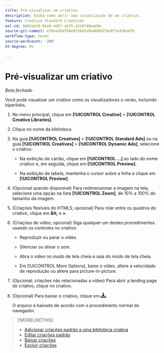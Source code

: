 ```yaml
---
title: Pré-visualizar um criativo
description: Saiba como abrir uma visualização de um criativo.
feature: Creative Standard Creatives
exl-id: 0d92ab29-0aa0-4d5f-abf5-a520f49ea60e
source-git-commit: e70ea2b9fb0e8338d5a9e4680d79e9f3e436eef6
workflow-type: tm+mt
source-wordcount: '200'
ht-degree: 0%

---
```


# Pré-visualizar um criativo

*Beta fechado*

Você pode visualizar um criativo como os visualizadores o verão, incluindo hiperlinks.

1. No menu principal, clique em **[!UICONTROL Creative]** > **[!UICONTROL Creative Libraries]**.

1. Clique no nome da biblioteca.

1. Na guia **[!UICONTROL Creatives]** > **[!UICONTROL Standard Ads]** ou na guia **[!UICONTROL Creatives]** > **[!UICONTROL Dynamic Ads]**, selecione o criativo:

   * Na exibição de cartão, clique em **[!UICONTROL ...]** ao lado do nome criativo e, em seguida, clique em **[!UICONTROL Preview]**.

   * Na exibição de tabela, mantenha o cursor sobre a linha e clique em **[!UICONTROL Preview]**.

1. (Opcional quando disponível) Para redimensionar a imagem na tela, selecione uma opção na lista **[!UICONTROL Zoom]**, de 10% a 100% do tamanho da imagem.

1. (Criações flexíveis do HTML5; opcional) Para rolar entre os quadros do criativo, clique em **\&lt;** e **\>**.

1. (Criações de vídeo; opcional) Siga qualquer um destes procedimentos usando os controles no criativo:

   * Reproduzir ou parar o vídeo.

   * Silenciar ou ativar o som.

   * Abra o vídeo no modo de tela cheia e saia do modo de tela cheia.

   * Em [!UICONTROL More Options], baixe o vídeo, altere a velocidade de reprodução ou altere para picture-in-picture.

1. (Opcional; criações não relacionadas a vídeo) Para abrir a landing page do criativo, clique no criativo.

   <!-- Verify:  Will the creative click be tracked like a regular ad click but not linked to a publisher and placement? Explain effect/consequences. -->

1. (Opcional) Para baixar o criativo, clique em ![Baixar](/help/creative/assets/download.png "Baixar").

   O arquivo é baixado de acordo com o procedimento normal do navegador.

>[!MORELIKETHIS]
>
>* [Adicionar criações padrão a uma biblioteca criativa](/help/creative/creative-libraries/creative-add-standard.md)
>* [Editar criações padrão](/help/creative/creative-libraries/creative-edit-standard.md)
>* [Baixar criações](/help/creative/creative-libraries/creative-download.md)
>* [Excluir criações](/help/creative/creative-libraries/creative-delete.md)

